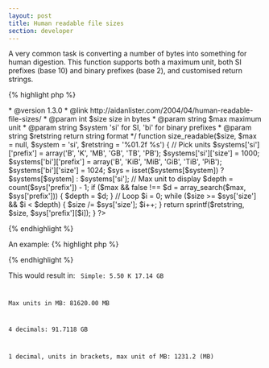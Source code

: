```yaml
---
layout: post
title: Human readable file sizes
section: developer
---
```

A very common task is converting a number of bytes into something for human digestion. This function supports both a maximum unit, both SI prefixes (base 10) and binary prefixes (base 2), and customised return strings.

{% highlight php %}
<?php
/**
 * Return human readable sizes
 *
 * @author      Aidan Lister <aidan@php.net>
 * @version     1.3.0
 * @link        http://aidanlister.com/2004/04/human-readable-file-sizes/
 * @param       int     $size        size in bytes
 * @param       string  $max         maximum unit
 * @param       string  $system      'si' for SI, 'bi' for binary prefixes
 * @param       string  $retstring   return string format
 */
function size_readable($size, $max = null, $system = 'si', $retstring = '%01.2f %s')
{
    // Pick units
    $systems['si']['prefix'] = array('B', 'K', 'MB', 'GB', 'TB', 'PB');
    $systems['si']['size']   = 1000;
    $systems['bi']['prefix'] = array('B', 'KiB', 'MiB', 'GiB', 'TiB', 'PiB');
    $systems['bi']['size']   = 1024;
    $sys = isset($systems[$system]) ? $systems[$system] : $systems['si'];
 
    // Max unit to display
    $depth = count($sys['prefix']) - 1;
    if ($max && false !== $d = array_search($max, $sys['prefix'])) {
        $depth = $d;
    }
 
    // Loop
    $i = 0;
    while ($size >= $sys['size'] && $i < $depth) {
        $size /= $sys['size'];
        $i++;
    }
 
    return sprintf($retstring, $size, $sys['prefix'][$i]);
}
?>
{% endhighlight %}

An example:
{% highlight php %}
<?php
// Simple
echo "Simple:\n";
echo size_readable(5500), "\n";
echo size_readable(17139812000), "\n";
 
// Maximum unit
echo "Max units in MB:\n";
echo size_readable(81620000000, 'MB'), "\n";
 
// 4 decimal accuracy
echo "4 decimals:\n";
echo size_readable(91711816100, null, true, '%01.4f %s'), "\n";
 
// 1 decimal accuracy, units in brackets, max unit in MB
echo "1 decimal, units in brackets, max unit of MB:\n";
$size = disk_total_space('/home');
echo size_readable($size, 'MB', true, '%01.1f (%s)');
?>
{% endhighlight %}

This would result in:
<code>
Simple:
5.50 K
17.14 GB

Max units in MB:
81620.00 MB

4 decimals:
91.7118 GB

1 decimal, units in brackets, max unit of MB:
1231.2 (MB)
</code>